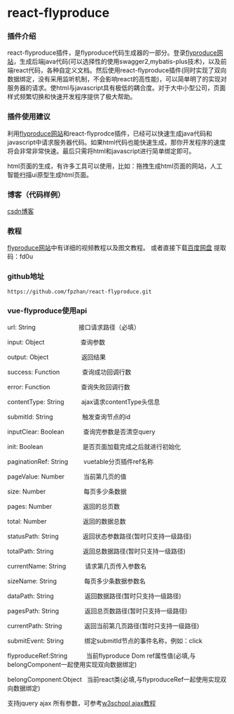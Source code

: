# react-flyproduce


### 插件介绍
   react-flyproduce插件，是flyproduce代码生成器的一部分。登录[flyproduce网站](http://www.flyproduce.com)，生成后端java代码(可以选择性的使用swagger2,mybatis-plus技术)，以及前端react代码，各种自定义文档。然后使用react-flyproduce插件(同时实现了双向数据绑定，没有采用监听机制，不会影响react的高性能)，可以简单明了的实现对服务器的请求。使html与javascript具有极低的耦合度。对于大中小型公司，页面样式频繁切换和快速开发程序提供了极大帮助。
 
### 插件使用建议
   利用[flyproduce网站](http://www.flyproduce.com)和react-flyprodce插件，已经可以快速生成java代码和javascript中请求服务器代码。如果html代码也能快速生成，那你开发程序的速度将会非常非常快速。最后只需将html和javascript进行简单绑定即可。
   
   html页面的生成，有许多工具可以使用，比如：拖拽生成html页面的网站，人工智能扫描ui原型生成html页面。
   
### 博客（代码样例）
[csdn博客](https://blog.csdn.net/qq_35056796/article/details/96712125)
   
### 教程
[flyproduce网站](http://www.flyproduce.com)中有详细的视频教程以及图文教程。
或者直接下载[百度网盘](https://pan.baidu.com/s/1hm7GoZyG9e30oZ5Smptm_w) 提取码：fd0u
### github地址
```
https://github.com/fpzhan/react-flyproduce.git
```

### vue-flyproduce使用api
url: String &nbsp;&nbsp;&nbsp;&nbsp;&nbsp;&nbsp;&nbsp;&nbsp;&nbsp;&nbsp;&nbsp;&nbsp;&nbsp;&nbsp;&nbsp;&nbsp;&nbsp;&nbsp;&nbsp;&nbsp;&nbsp;&nbsp;&nbsp;&nbsp;接口请求路径（必填）

input: Object &nbsp;&nbsp;&nbsp;&nbsp;&nbsp;&nbsp;&nbsp;&nbsp;&nbsp;&nbsp;&nbsp;&nbsp;&nbsp;&nbsp;&nbsp;&nbsp;&nbsp;&nbsp;&nbsp;&nbsp;查询参数

output: Object &nbsp;&nbsp;&nbsp;&nbsp;&nbsp;&nbsp;&nbsp;&nbsp;&nbsp;&nbsp;&nbsp;&nbsp;&nbsp;&nbsp;&nbsp;&nbsp;&nbsp;&nbsp;返回结果

success: Function &nbsp;&nbsp;&nbsp;&nbsp;&nbsp;&nbsp;&nbsp;&nbsp;&nbsp;&nbsp;&nbsp;&nbsp;查询成功回调行数

error: Function &nbsp;&nbsp;&nbsp;&nbsp;&nbsp;&nbsp;&nbsp;&nbsp;&nbsp;&nbsp;&nbsp;&nbsp;&nbsp;&nbsp;&nbsp;&nbsp;&nbsp;查询失败回调行数

contentType: String &nbsp;&nbsp;&nbsp;&nbsp;&nbsp;&nbsp;&nbsp;&nbsp;&nbsp;ajax请求contentType头信息

submitId: String &nbsp;&nbsp;&nbsp;&nbsp;&nbsp;&nbsp;&nbsp;&nbsp;&nbsp;&nbsp;&nbsp;&nbsp;&nbsp;&nbsp;&nbsp;&nbsp;触发查询节点的id

inputClear: Boolean &nbsp;&nbsp;&nbsp;&nbsp;&nbsp;&nbsp;&nbsp;&nbsp;&nbsp;&nbsp;查询完参数是否清空query

init: Boolean &nbsp;&nbsp;&nbsp;&nbsp;&nbsp;&nbsp;&nbsp;&nbsp;&nbsp;&nbsp;&nbsp;&nbsp;&nbsp;&nbsp;&nbsp;&nbsp;&nbsp;&nbsp;&nbsp;&nbsp;&nbsp;&nbsp;是否页面加载完成之后就进行初始化

paginationRef: String &nbsp;&nbsp;&nbsp;&nbsp;&nbsp;&nbsp;&nbsp;&nbsp;vuetable分页插件ref名称

pageValue: Number &nbsp;&nbsp;&nbsp;&nbsp;&nbsp;&nbsp;&nbsp;&nbsp;&nbsp;&nbsp;当前第几页的值

size: Number &nbsp;&nbsp;&nbsp;&nbsp;&nbsp;&nbsp;&nbsp;&nbsp;&nbsp;&nbsp;&nbsp;&nbsp;&nbsp;&nbsp;&nbsp;&nbsp;&nbsp;&nbsp;&nbsp;&nbsp;&nbsp;每页多少条数据

pages: Number  &nbsp;&nbsp;&nbsp;&nbsp;&nbsp;&nbsp;&nbsp;&nbsp;&nbsp;&nbsp;&nbsp;&nbsp;&nbsp;&nbsp;&nbsp;&nbsp;&nbsp;返回的总页数 

total: Number &nbsp;&nbsp;&nbsp;&nbsp;&nbsp;&nbsp;&nbsp;&nbsp;&nbsp;&nbsp;&nbsp;&nbsp;&nbsp;&nbsp;&nbsp;&nbsp;&nbsp;&nbsp;&nbsp;&nbsp;返回的数据总数

statusPath: String &nbsp;&nbsp;&nbsp;&nbsp;&nbsp;&nbsp;&nbsp;&nbsp;&nbsp;&nbsp;&nbsp;&nbsp;&nbsp;返回状态参数路径(暂时只支持一级路径)

totalPath: String &nbsp;&nbsp;&nbsp;&nbsp;&nbsp;&nbsp;&nbsp;&nbsp;&nbsp;&nbsp;&nbsp;&nbsp;&nbsp;&nbsp;&nbsp;&nbsp;返回总数据路径(暂时只支持一级路径)

currentName: String &nbsp;&nbsp;&nbsp;&nbsp;&nbsp;&nbsp;&nbsp;&nbsp;&nbsp;&nbsp;请求第几页传入参数名

sizeName: String &nbsp;&nbsp;&nbsp;&nbsp;&nbsp;&nbsp;&nbsp;&nbsp;&nbsp;&nbsp;&nbsp;&nbsp;&nbsp;&nbsp;&nbsp;每页多少条数据参数名

dataPath: String &nbsp;&nbsp;&nbsp;&nbsp;&nbsp;&nbsp;&nbsp;&nbsp;&nbsp;&nbsp;&nbsp;&nbsp;&nbsp;&nbsp;&nbsp;&nbsp;&nbsp;返回数据路径(暂时只支持一级路径)

pagesPath: String &nbsp;&nbsp;&nbsp;&nbsp;&nbsp;&nbsp;&nbsp;&nbsp;&nbsp;&nbsp;&nbsp;&nbsp;&nbsp;&nbsp;返回总页数路径(暂时只支持一级路径)

currentPath: String &nbsp;&nbsp;&nbsp;&nbsp;&nbsp;&nbsp;&nbsp;&nbsp;&nbsp;&nbsp;&nbsp;&nbsp;返回当前第几页路径(暂时只支持一级路径)

submitEvent: String &nbsp;&nbsp;&nbsp;&nbsp;&nbsp;&nbsp;&nbsp;&nbsp;&nbsp;&nbsp;&nbsp;绑定submitId节点的事件名称，例如：click

flyproduceRef:String  &nbsp;&nbsp;&nbsp;&nbsp;&nbsp;&nbsp;&nbsp;&nbsp;&nbsp;&nbsp;当前flyproduce Dom ref属性值(必填,与belongComponent一起使用实现双向数据绑定)

belongComponent:Object  &nbsp;&nbsp;当前react类(必填,与flyproduceRef一起使用实现双向数据绑定)

支持jquery ajax 所有参数，可参考[w3school ajax教程](http://www.w3school.com.cn/jquery/ajax_ajax.asp)

